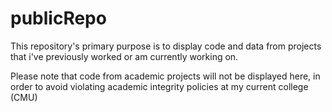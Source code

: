 # publicRepo

This repository's primary purpose is to display code and data from projects that i've previously worked or am currently working on.

Please note that code from academic projects will not be displayed here, in order to avoid violating academic integrity policies at my current college (CMU)
